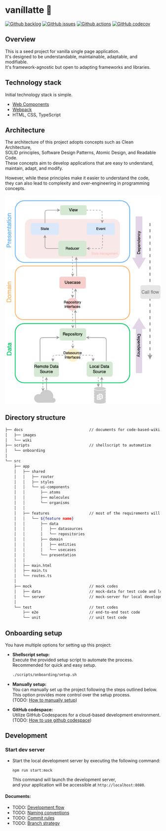 # vaníllatte 🍦

[![Github backlog](https://img.shields.io/badge/-in_progress-262626.svg?style=for-the-badge&logo=github&logoColor=f2f2f2&label=backlog&labelColor=262626&color=blue)](https://github.com/users/ochairo/projects/5)
[![GitHub issues](https://img.shields.io/github/issues/ochairo/vanillatte?style=for-the-badge&logo=github&logoColor=f2f2f2&label=issues&labelColor=262626)](https://github.com/ochairo/vanillatte/issues)
[![Github actions](https://img.shields.io/github/actions/workflow/status/ochairo/vanillatte/main.yml?style=for-the-badge&branch=development&logo=github&logoColor=f2f2f2&label=TODO:ci&labelColor=262626)](https://github.com/ochairo/vanillatte/actions/workflows/main.yml)
[![GitHub codecov](https://img.shields.io/codecov/c/github/ochairo/vanillatte?style=for-the-badge&logo=codecov&logoColor=f2f2f2&label=TODO:coverage&labelColor=262626)](https://github.com/ochairo/vanillatte/tree/development?tab=readme-ov-file#vanillatte)

## Overview

This is a seed project for vanilla single page application.  
It's designed to be understandable, maintainable, adaptable, and modifiable.  
It's framework-agnostic but open to adapting frameworks and libraries.

## Technology stack

Initial technology stack is simple.

- [Web Components](https://developer.mozilla.org/en-US/docs/Web/API/Web_Components)
- [Webpack](https://webpack.js.org/)
- HTML, CSS, TypeScript

## Architecture

The architecture of this project adopts concepts such as Clean Architecture,  
SOLID principles, Software Design Patterns, Atomic Design, and Readable Code.  
These concepts aim to develop applications that are easy to understand, maintain, adapt, and modify.  

However, while these principles make it easier to understand the code,  
they can also lead to complexity and over-engineering in programming concepts.

![architecture](./docs/images/architecture.png)

## Directory structure

```sh
├── docs                              // documents for code-based-wiki
│   ├── images
│   └── wiki
├── scripts                           // shellscript to automatize
│   └── onboarding
│
└── src
    ├── app
    │   ├── shared
    │   │   ├── router
    │   │   ├── styles
    │   │   └── ui-components
    │   │       ├── atoms
    │   │       ├── molecules
    │   │       └── organisms
    │   │
    │   ├── features                  // most of the requirements will be developed here
    │   │   └── ${feature name}
    │   │       ├── data
    │   │       │   ├── datasources
    │   │       │   └── repositories
    │   │       ├── domain
    │   │       │   ├── entities
    │   │       │   └── usecases
    │   │       └── presentation
    │   │
    │   ├── main.html
    │   ├── main.ts
    │   └── routes.ts
    │
    ├── mock                          // mock codes
    │   ├── data                      // mock-data for test code and local server
    │   └── server                    // mock-server for local development
    │
    └── test                          // test codes
        ├── e2e                       // end-to-end test code
        └── unit                      // unit test code
```

## Onboarding setup

You have multiple options for setting up this project:

- **Shellscript setup:**  
  Execute the provided setup script to automate the process.
  Recommended for quick and easy setup.
  ```sh
  ./scripts/onboarding/setup.sh
  ```
- **Manually setup:**  
  You can manually set up the project following the steps outlined below.  
  This option provides more control over the setup process.  
  (TODO: [How to manually setup](https://github.com/ochairo/vanillatte/tree/development?tab=readme-ov-file#vanillatte))

- **GitHub codespace:**  
  Utilize GitHub Codespaces for a cloud-based development environment.  
  (TODO: [How to use github codespace](https://github.com/ochairo/vanillatte/tree/development?tab=readme-ov-file#vanillatte))

## Development

### Start dev server

- Start the local development server by executing the following command:
  
  ```sh
  npm run start:mock
  ```
   
  This command will launch the development server,  
  and your application will be accessible at `http://localhost:8080`.

#### Documents:  

- TODO: [Development flow](https://github.com/ochairo/vanillatte/tree/development?tab=readme-ov-file#vanillatte)
- TODO: [Naming conventions](./docs/wiki/NAMING_CONVENTIONS.md)
- TODO: [Commit rules](https://github.com/ochairo/vanillatte/tree/development?tab=readme-ov-file#vanillatte)
- TODO: [Branch strategy](https://github.com/ochairo/vanillatte/tree/development?tab=readme-ov-file#vanillatte)
